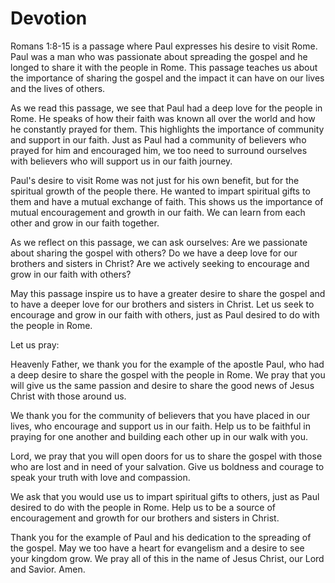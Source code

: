 # Devotion

Romans 1:8-15 is a passage where Paul expresses his desire to visit Rome. Paul was a man who was passionate about spreading the gospel and he longed to share it with the people in Rome. This passage teaches us about the importance of sharing the gospel and the impact it can have on our lives and the lives of others.

As we read this passage, we see that Paul had a deep love for the people in Rome. He speaks of how their faith was known all over the world and how he constantly prayed for them. This highlights the importance of community and support in our faith. Just as Paul had a community of believers who prayed for him and encouraged him, we too need to surround ourselves with believers who will support us in our faith journey.

Paul's desire to visit Rome was not just for his own benefit, but for the spiritual growth of the people there. He wanted to impart spiritual gifts to them and have a mutual exchange of faith. This shows us the importance of mutual encouragement and growth in our faith. We can learn from each other and grow in our faith together.

As we reflect on this passage, we can ask ourselves: Are we passionate about sharing the gospel with others? Do we have a deep love for our brothers and sisters in Christ? Are we actively seeking to encourage and grow in our faith with others?

May this passage inspire us to have a greater desire to share the gospel and to have a deeper love for our brothers and sisters in Christ. Let us seek to encourage and grow in our faith with others, just as Paul desired to do with the people in Rome.

Let us pray:

Heavenly Father, we thank you for the example of the apostle Paul, who had a deep desire to share the gospel with the people in Rome. We pray that you will give us the same passion and desire to share the good news of Jesus Christ with those around us.

We thank you for the community of believers that you have placed in our lives, who encourage and support us in our faith. Help us to be faithful in praying for one another and building each other up in our walk with you.

Lord, we pray that you will open doors for us to share the gospel with those who are lost and in need of your salvation. Give us boldness and courage to speak your truth with love and compassion.

We ask that you would use us to impart spiritual gifts to others, just as Paul desired to do with the people in Rome. Help us to be a source of encouragement and growth for our brothers and sisters in Christ.

Thank you for the example of Paul and his dedication to the spreading of the gospel. May we too have a heart for evangelism and a desire to see your kingdom grow. We pray all of this in the name of Jesus Christ, our Lord and Savior. Amen.